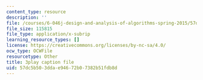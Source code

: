 ```yaml
---
content_type: resource
description: ''
file: /courses/6-046j-design-and-analysis-of-algorithms-spring-2015/57dc5b503ddae94672b07382b51fdb8d_1409658.srt
file_size: 115815
file_type: application/x-subrip
learning_resource_types: []
license: https://creativecommons.org/licenses/by-nc-sa/4.0/
ocw_type: OCWFile
resourcetype: Other
title: 3play caption file
uid: 57dc5b50-3dda-e946-72b0-7382b51fdb8d
---
```

